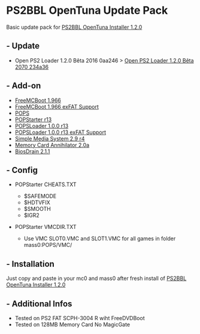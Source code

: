 # PS2BBL OpenTuna Update Pack

Basic update pack for [PS2BBL OpenTuna Installer 1.2.0](https://github.com/israpps/PlayStation2-Basic-BootLoader)

## - Update

  * Open PS2 Loader 1.2.0 Bêta 2016 0aa246 > [Open PS2 Loader 1.2.0 Bêta 2070 234a36](https://github.com/ps2homebrew/Open-PS2-Loader)
    
## - Add-on

  * [FreeMCBoot 1.966](https://github.com/israpps/FreeMcBoot-Installer)
  * [FreeMCBoot 1.966 exFAT Support](https://github.com/israpps/BDMAssault)
  * [POPS](https://github.com/AnimMouse/POPS-binaries)
  * [POPStarter r13](https://www.psx-place.com/threads/popstarter.19139/)
  * [POPSLoader 1.0.0 r13](https://www.psx-place.com/threads/popsloader.42474/)
  * [POPSLoader 1.0.0 r13 exFAT Support](https://github.com/israpps/BDMAssault)
  * [Simple Media System 2.9 r4](https://github.com/ps2homebrew/SMS/releases)
  * [Memory Card Annihilator 2.0a](https://www.psx-place.com/threads/memory-card-annihilator-v2-0a-a-new-version-after-more-than-11-years.36277/)
  * [BiosDrain 2.1.1](https://github.com/F0bes/biosdrain)
    
## - Config

  * POPStarter CHEATS.TXT
    * $SAFEMODE
    * $HDTVFIX
    * $SMOOTH
    * $IGR2
 
  * POPStarter VMCDIR.TXT
    * Use VMC SLOT0.VMC and SLOT1.VMC for all games in folder mass0:POPS/VMC/
   
## - Installation

Just copy and paste in your mc0 and mass0 after fresh install of [PS2BBL OpenTuna Installer 1.2.0](https://github.com/israpps/PlayStation2-Basic-BootLoader)

## - Additional Infos

  * Tested on PS2 FAT SCPH-3004 R wiht FreeDVDBoot
  * Tested on 128MB Memory Card No MagicGate

